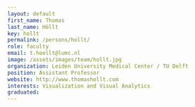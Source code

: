 ```yaml
---
layout: default
first_name: Thomas
last_name: Höllt
key: hollt
permalink: /persons/hollt/
role: faculty
email: t.hoellt@lumc.nl
image: /assets/images/team/hollt.jpg
organization: Leiden University Medical Center / TU Delft
position: Assistant Professor
website: http://www.thomashollt.com
interests: Visualization and Visual Analytics
graduated:
---
```

